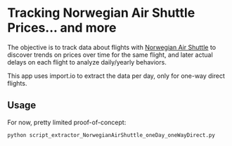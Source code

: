 # Tracking Norwegian Air Shuttle Prices... and more

The objective is to track data about flights with [Norwegian Air Shuttle](http://www.norwegian.no/) to discover trends on prices over time for the same flight, and later actual delays on each flight to analyze daily/yearly behaviors.

This app uses import.io to extract the data per day, only for one-way direct flights. 


## Usage

For now, pretty limited proof-of-concept:

```shell
python script_extractor_NorwegianAirShuttle_oneDay_oneWayDirect.py
```
